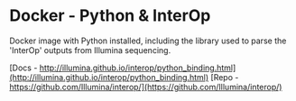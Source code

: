 # Docker - Python & InterOp

Docker image with Python installed, including the library used to parse
the 'InterOp' outputs from Illumina sequencing.

[Docs - http://illumina.github.io/interop/python_binding.html](http://illumina.github.io/interop/python_binding.html)
[Repo - https://github.com/Illumina/interop/](https://github.com/Illumina/interop/)

